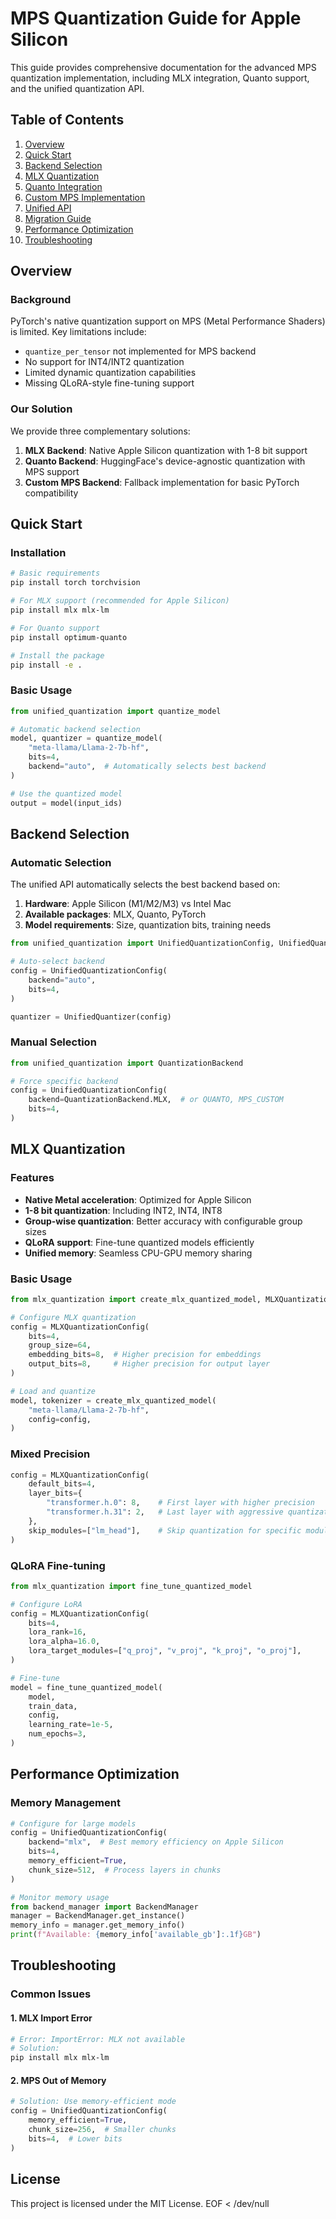 # MPS Quantization Guide for Apple Silicon

This guide provides comprehensive documentation for the advanced MPS quantization implementation, including MLX integration, Quanto support, and the unified quantization API.

## Table of Contents

1. [Overview](#overview)
2. [Quick Start](#quick-start)
3. [Backend Selection](#backend-selection)
4. [MLX Quantization](#mlx-quantization)
5. [Quanto Integration](#quanto-integration)
6. [Custom MPS Implementation](#custom-mps-implementation)
7. [Unified API](#unified-api)
8. [Migration Guide](#migration-guide)
9. [Performance Optimization](#performance-optimization)
10. [Troubleshooting](#troubleshooting)

## Overview

### Background

PyTorch's native quantization support on MPS (Metal Performance Shaders) is limited. Key limitations include:

- `quantize_per_tensor` not implemented for MPS backend
- No support for INT4/INT2 quantization
- Limited dynamic quantization capabilities
- Missing QLoRA-style fine-tuning support

### Our Solution

We provide three complementary solutions:

1. **MLX Backend**: Native Apple Silicon quantization with 1-8 bit support
2. **Quanto Backend**: HuggingFace's device-agnostic quantization with MPS support
3. **Custom MPS Backend**: Fallback implementation for basic PyTorch compatibility

## Quick Start

### Installation

```bash
# Basic requirements
pip install torch torchvision

# For MLX support (recommended for Apple Silicon)
pip install mlx mlx-lm

# For Quanto support
pip install optimum-quanto

# Install the package
pip install -e .
```

### Basic Usage

```python
from unified_quantization import quantize_model

# Automatic backend selection
model, quantizer = quantize_model(
    "meta-llama/Llama-2-7b-hf",
    bits=4,
    backend="auto",  # Automatically selects best backend
)

# Use the quantized model
output = model(input_ids)
```

## Backend Selection

### Automatic Selection

The unified API automatically selects the best backend based on:

1. **Hardware**: Apple Silicon (M1/M2/M3) vs Intel Mac
2. **Available packages**: MLX, Quanto, PyTorch
3. **Model requirements**: Size, quantization bits, training needs

```python
from unified_quantization import UnifiedQuantizationConfig, UnifiedQuantizer

# Auto-select backend
config = UnifiedQuantizationConfig(
    backend="auto",
    bits=4,
)

quantizer = UnifiedQuantizer(config)
```

### Manual Selection

```python
from unified_quantization import QuantizationBackend

# Force specific backend
config = UnifiedQuantizationConfig(
    backend=QuantizationBackend.MLX,  # or QUANTO, MPS_CUSTOM
    bits=4,
)
```

## MLX Quantization

### Features

- **Native Metal acceleration**: Optimized for Apple Silicon
- **1-8 bit quantization**: Including INT2, INT4, INT8
- **Group-wise quantization**: Better accuracy with configurable group sizes
- **QLoRA support**: Fine-tune quantized models efficiently
- **Unified memory**: Seamless CPU-GPU memory sharing

### Basic Usage

```python
from mlx_quantization import create_mlx_quantized_model, MLXQuantizationConfig

# Configure MLX quantization
config = MLXQuantizationConfig(
    bits=4,
    group_size=64,
    embedding_bits=8,  # Higher precision for embeddings
    output_bits=8,     # Higher precision for output layer
)

# Load and quantize
model, tokenizer = create_mlx_quantized_model(
    "meta-llama/Llama-2-7b-hf",
    config=config,
)
```

### Mixed Precision

```python
config = MLXQuantizationConfig(
    default_bits=4,
    layer_bits={
        "transformer.h.0": 8,    # First layer with higher precision
        "transformer.h.31": 2,   # Last layer with aggressive quantization
    },
    skip_modules=["lm_head"],    # Skip quantization for specific modules
)
```

### QLoRA Fine-tuning

```python
from mlx_quantization import fine_tune_quantized_model

# Configure LoRA
config = MLXQuantizationConfig(
    bits=4,
    lora_rank=16,
    lora_alpha=16.0,
    lora_target_modules=["q_proj", "v_proj", "k_proj", "o_proj"],
)

# Fine-tune
model = fine_tune_quantized_model(
    model,
    train_data,
    config,
    learning_rate=1e-5,
    num_epochs=3,
)
```

## Performance Optimization

### Memory Management

```python
# Configure for large models
config = UnifiedQuantizationConfig(
    backend="mlx",  # Best memory efficiency on Apple Silicon
    bits=4,
    memory_efficient=True,
    chunk_size=512,  # Process layers in chunks
)

# Monitor memory usage
from backend_manager import BackendManager
manager = BackendManager.get_instance()
memory_info = manager.get_memory_info()
print(f"Available: {memory_info['available_gb']:.1f}GB")
```

## Troubleshooting

### Common Issues

#### 1. MLX Import Error

```bash
# Error: ImportError: MLX not available
# Solution:
pip install mlx mlx-lm
```

#### 2. MPS Out of Memory

```python
# Solution: Use memory-efficient mode
config = UnifiedQuantizationConfig(
    memory_efficient=True,
    chunk_size=256,  # Smaller chunks
    bits=4,  # Lower bits
)
```

## License

This project is licensed under the MIT License.
EOF < /dev/null